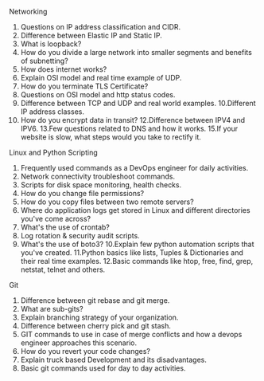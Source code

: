 Networking

1. Questions on IP address classification and CIDR.
2. Difference between Elastic IP and Static IP.
3. What is loopback?
4. How do you divide a large network into smaller segments and benefits of subnetting?
5. How does internet works?
6. Explain OSI model and real time example of UDP.
7. How do you terminate TLS Certificate?
8. Questions on OSI model and http status codes.
9. Difference between TCP and UDP and real world examples.
10.Different IP address classes.
11. How do you encrypt data in transit?
12.Difference between IPV4 and IPV6.
13.Few questions related to DNS and how it works.
15.If your website is slow, what steps would you take to rectify it.

Linux and Python Scripting

1. Frequently used commands as a DevOps engineer for daily activities.
2. Network connectivity troubleshoot commands.
3. Scripts for disk space monitoring, health checks.
4. How do you change file permissions?
5. How do you copy files between two remote servers?
6. Where do application logs get stored in Linux and different directories you've come across?
7. What's the use of crontab?
8. Log rotation & security audit scripts.
9. What's the use of boto3?
10.Explain few python automation scripts that you've created.
11.Python basics like lists, Tuples & Dictionaries and their real time examples.
12.Basic commands like htop, free, find, grep, netstat, telnet and others.

Git

1. Difference between git rebase and git merge.
2. What are sub-gits?
3. Explain branching strategy of your organization.
4. Difference between cherry pick and git stash.
5. GIT commands to use in case of merge conflicts and how a devops engineer approaches this scenario.
6. How do you revert your code changes?
7. Explain truck based Development and its disadvantages.
8. Basic git commands used for day to day activities.
